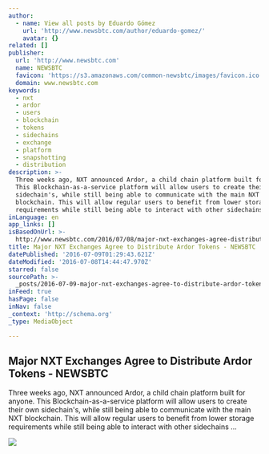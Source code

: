 ```yaml
---
author:
  - name: View all posts by Eduardo Gómez
    url: 'http://www.newsbtc.com/author/eduardo-gomez/'
    avatar: {}
related: []
publisher:
  url: 'http://www.newsbtc.com'
  name: NEWSBTC
  favicon: 'https://s3.amazonaws.com/common-newsbtc/images/favicon.ico'
  domain: www.newsbtc.com
keywords:
  - nxt
  - ardor
  - users
  - blockchain
  - tokens
  - sidechains
  - exchange
  - platform
  - snapshotting
  - distribution
description: >-
  Three weeks ago, NXT announced Ardor, a child chain platform built for anyone.
  This Blockchain-as-a-service platform will allow users to create their own
  sidechain's, while still being able to communicate with the main NXT
  blockchain. This will allow regular users to benefit from lower storage
  requirements while still being able to interact with other sidechains ...
inLanguage: en
app_links: []
isBasedOnUrl: >-
  http://www.newsbtc.com/2016/07/08/major-nxt-exchanges-agree-distribute-ardor-tokens/
title: Major NXT Exchanges Agree to Distribute Ardor Tokens - NEWSBTC
datePublished: '2016-07-09T01:29:43.621Z'
dateModified: '2016-07-08T14:44:47.970Z'
starred: false
sourcePath: >-
  _posts/2016-07-09-major-nxt-exchanges-agree-to-distribute-ardor-tokens-newsb.md
inFeed: true
hasPage: false
inNav: false
_context: 'http://schema.org'
_type: MediaObject

---
```

<article style=""><h1>Major NXT Exchanges Agree to Distribute Ardor Tokens - NEWSBTC</h1><p>Three weeks ago, NXT announced Ardor, a child chain platform built for anyone. This Blockchain-as-a-service platform will allow users to create their own sidechain's, while still being able to communicate with the main NXT blockchain. This will allow regular users to benefit from lower storage requirements while still being able to interact with other sidechains ...</p><img src="http://s3.amazonaws.com/main-newsbtc-images/2016/07/08151829/NXT-Ardor.jpg" /></article>